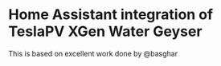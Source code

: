 # Home Assistant integration of TeslaPV XGen Water Geyser

This is based on excellent work done by @basghar